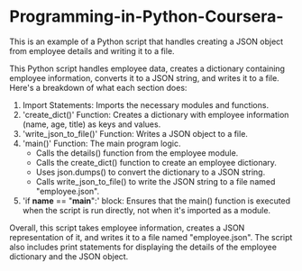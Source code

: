 # Programming-in-Python-Coursera-
This is an example of a Python script that handles creating a JSON object from employee details and writing it to a file.

This Python script handles employee data, creates a dictionary containing employee information, converts it to a JSON string, and writes it to a file. Here's a breakdown of what each section does:
1. Import Statements: Imports the necessary modules and functions.
2. 'create_dict()' Function: Creates a dictionary with employee information (name, age, title) as keys and values.
3. 'write_json_to_file()' Function: Writes a JSON object to a file.
4. 'main()' Function: The main program logic.
    - Calls the details() function from the employee module.
    - Calls the create_dict() function to create an employee dictionary.
    - Uses json.dumps() to convert the dictionary to a JSON string.
    - Calls write_json_to_file() to write the JSON string to a file named "employee.json".
5. 'if __name__ == "__main__":' block: Ensures that the main() function is executed when the script is run directly, not when it's imported as a module.

Overall, this script takes employee information, creates a JSON representation of it, and writes it to a file named "employee.json". The script also includes print statements for displaying the details of the employee dictionary and the JSON object.
